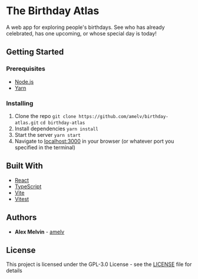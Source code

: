 # The Birthday Atlas

A web app for exploring people's birthdays. See who has already celebrated, has one upcoming, or whose special day is today!

## Getting Started

### Prerequisites

- [Node.js](https://nodejs.org/en/)
- [Yarn](https://yarnpkg.com/en/)

### Installing

1. Clone the repo
   `git clone https://github.com/amelv/birthday-atlas.git`
   `cd birthday-atlas`
2. Install dependencies
   `yarn install`
3. Start the server
   `yarn start`
4. Navigate to [localhost:3000](http://localhost:3000) in your browser (or whatever port you specified in the terminal)

## Built With

- [React](https://reactjs.org/)
- [TypeScript](https://www.typescriptlang.org/)
- [Vite](https://vitejs.dev/)
- [Vitest](https://vitest.dev/)

## Authors

- **Alex Melvin** - [amelv](https://github.com/amelv)

## License

This project is licensed under the GPL-3.0 License - see the [LICENSE](LICENSE) file for details
